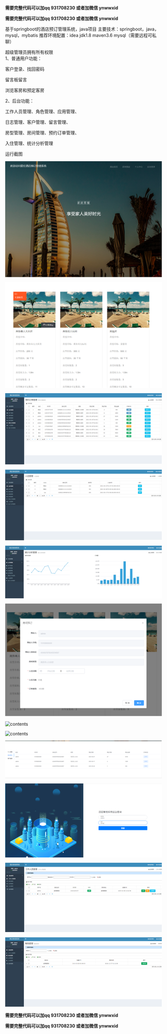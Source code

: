 **需要完整代码可以加qq  931708230 或者加微信  ynwwxid**

**需要完整代码可以加qq  931708230 或者加微信  ynwwxid**

基于springboot的酒店预订管理系统，java项目
主要技术：springboot，java，mysql，mybatis
推荐环境配置：idea jdk1.8 maven3.6 mysql（需要远程可私聊）

 超级管理员拥有所有权限  
1、普通用户功能：

客户登录、找回密码

留言板留言

浏览客房和预定客房

2、后台功能：

工作人员管理、角色管理、应用管理、

日志管理、客户管理、留言管理、

房型管理、房间管理、预约订单管理、

入住管理、统计分析管理

运行截图

![contents](./picture/picture1.png)

![contents](./picture/picture2.png)

![contents](./picture/picture12.png)

![contents](./picture/picture13.png)

![contents](./picture/picture14.png)

![contents](./picture/picture3.png)

![contents](./picture/picture17.png)

![contents](./picture/picture16.png)

![contents](./picture/picture4.png)

![contents](./picture/picture5.png)

![contents](./picture/picture6.png)

![contents](./picture/picture7.png)

**需要完整代码可以加qq  931708230 或者加微信  ynwwxid**

**需要完整代码可以加qq  931708230 或者加微信  ynwwxid**
